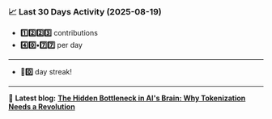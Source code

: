 <!--START_STATS-->
### 📈 Last 30 Days Activity (2025-08-19)  
- **1️⃣2️⃣2️⃣3️⃣** contributions  
- **4️⃣0️⃣•7️⃣7️⃣** per day
---
- **🎱0️⃣** day streak!
---
📝 **Latest blog:** [**The Hidden Bottleneck in AI's Brain: Why Tokenization Needs a Revolution**](https://andriak.com/blog/tokenization-revolution)
<!--END_STATS-->
